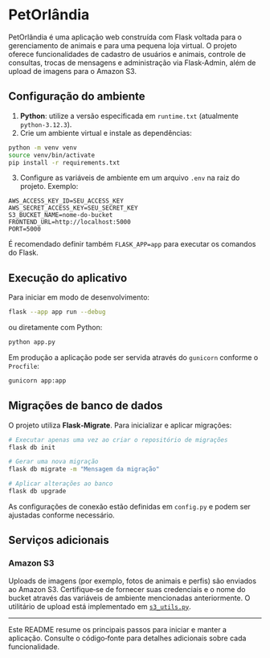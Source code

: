 # PetOrlândia

PetOrlândia é uma aplicação web construída com Flask voltada para o gerenciamento de animais e para uma pequena loja virtual. O projeto oferece funcionalidades de cadastro de usuários e animais, controle de consultas, trocas de mensagens e administração via Flask‑Admin, além de upload de imagens para o Amazon S3.

## Configuração do ambiente

1. **Python**: utilize a versão especificada em `runtime.txt` (atualmente `python-3.12.3`).
2. Crie um ambiente virtual e instale as dependências:

```bash
python -m venv venv
source venv/bin/activate
pip install -r requirements.txt
```

3. Configure as variáveis de ambiente em um arquivo `.env` na raiz do projeto. Exemplo:

```env
AWS_ACCESS_KEY_ID=SEU_ACCESS_KEY
AWS_SECRET_ACCESS_KEY=SEU_SECRET_KEY
S3_BUCKET_NAME=nome-do-bucket
FRONTEND_URL=http://localhost:5000
PORT=5000
```

É recomendado definir também `FLASK_APP=app` para executar os comandos do Flask.

## Execução do aplicativo

Para iniciar em modo de desenvolvimento:

```bash
flask --app app run --debug
```

ou diretamente com Python:

```bash
python app.py
```

Em produção a aplicação pode ser servida através do `gunicorn` conforme o `Procfile`:

```bash
gunicorn app:app
```

## Migrações de banco de dados

O projeto utiliza **Flask‑Migrate**. Para inicializar e aplicar migrações:

```bash
# Executar apenas uma vez ao criar o repositório de migrações
flask db init

# Gerar uma nova migração
flask db migrate -m "Mensagem da migração"

# Aplicar alterações ao banco
flask db upgrade
```

As configurações de conexão estão definidas em `config.py` e podem ser ajustadas conforme necessário.

## Serviços adicionais

### Amazon S3
Uploads de imagens (por exemplo, fotos de animais e perfis) são enviados ao Amazon S3. Certifique‑se de fornecer suas credenciais e o nome do bucket através das variáveis de ambiente mencionadas anteriormente. O utilitário de upload está implementado em [`s3_utils.py`](s3_utils.py).

---
Este README resume os principais passos para iniciar e manter a aplicação. Consulte o código‑fonte para detalhes adicionais sobre cada funcionalidade.
